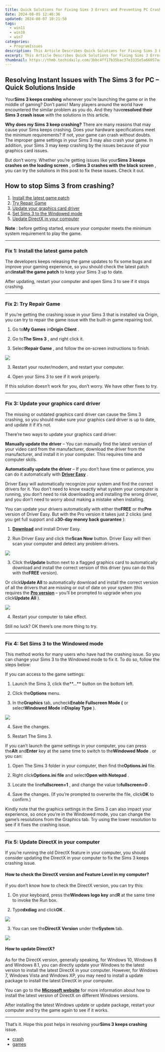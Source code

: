 ```yaml
---
title: Quick Solutions for Fixing Sims 3 Errors and Preventing PC Crashes
date: 2024-08-05 12:46:36
updated: 2024-08-07 10:21:50
tags:
  - win11
  - win10
  - win7
categories:
  - ProgramIssues
description: This Article Describes Quick Solutions for Fixing Sims 3 Errors and Preventing PC Crashes
excerpt: This Article Describes Quick Solutions for Fixing Sims 3 Errors and Preventing PC Crashes
thumbnail: https://thmb.techidaily.com/3bbc4ff17b35bac37e3335e5a66057aab2f13c2b088afea3c5a850da277e1159.jpg
---
```


## Resolving Instant Issues with The Sims 3 for PC – Quick Solutions Inside

Your**Sims 3 keeps crashing** whenever you’re launching the game or in the middle of gaming? Don’t panic! Many players around the world have encountered the similar problem as you do. And they have**resolved their Sims 3 crash issue** with the solutions in this article.

**Why does my Sims 3 keep crashing?** There are many reasons that may cause your Sims keeps crashing. Does your hardware specifications meet the minimum requirements? If not, your game can crash without doubts. The improper game settings in your Sims 3 may also crash your game. In addition, your Sims 3 may keep crashing by the issues because of your graphics card issues.

 But don’t worry. Whether you’re getting issues like your**Sims 3 keeps crashes on the loading screen** , or**Sims 3 crashes with the black screen** , you can try the solutions in this post to fix these issues. Check it out.

## How to stop Sims 3 from crashing?

1. [Install the latest game patch](https://tools.techidaily.com/drivereasy/download/)
2. [Try Repair Game](https://tools.techidaily.com/drivereasy/download/)
3. [Update your graphics card driver](https://tools.techidaily.com/drivereasy/download/)
4. [Set Sims 3 to the Windowed mode](https://tools.techidaily.com/drivereasy/download/)
5. [Update DirectX in your computer](https://tools.techidaily.com/drivereasy/download/)

**Note** : before getting started, ensure your computer meets the minimum system requirement to play the game.

---

### Fix 1: Install the latest game patch

 The developers keeps releasing the game updates to fix some bugs and improve your gaming experience, so you should check the latest patch and**install the game patch** to keep your Sims 3 up to date.

 After updating, restart your computer and open Sims 3 to see if it stops crashing.

---

### Fix 2: Try Repair Game

 If you’re getting the crashing issue in your Sims 3 that is installed via Origin, you can try to repair the game issue with the built-in game repairing tool.

 1) Go to**My Games** in**Origin Client** .

 2) Go to**The Sims 3** , and right click it.

 2) Select**Repair Game** , and follow the on-screen instructions to finish.

![](https://images.drivereasy.com/wp-content/uploads/2018/06/img_5b28a73c0d605.jpg)

 3) Restart your router/modern, and restart your computer.

 4) Open your Sims 3 to see if it work properly.

 If this solution doesn’t work for you, don’t worry. We have other fixes to try.

---

### Fix 3: Update your graphics card driver

 The missing or outdated graphics card driver can cause the Sims 3 crashing, so you should make sure your graphics card driver is up to date, and update it if it’s not.

 There’re two ways to update your graphics card driver:

**Manually update the driver** – You can manually find the latest version of your video card from the manufacturer, download the driver from the manufacturer, and install it in your computer. This requires time and computer skills.

**Automatically update the driver** – If you don’t have time or patience, you can do it automatically with **[Driver Easy](https://tools.techidaily.com/drivereasy/download/)**  .

 Driver Easy will automatically recognize your system and find the correct drivers for it. You don’t need to know exactly what system your computer is running, you don’t need to risk downloading and installing the wrong driver, and you don’t need to worry about making a mistake when installing.

 You can update your drivers automatically with either the**FREE** or the**Pro** version of Driver Easy. But with the Pro version it takes just 2 clicks (and you get full support and a**30-day money back guarantee** ):

 1) **[Download](https://tools.techidaily.com/drivereasy/download/)**  and install Driver Easy.

 2) Run Driver Easy and click the**Scan Now** button. Driver Easy will then scan your computer and detect any problem drivers.

![](https://images.drivereasy.com/wp-content/uploads/2018/06/img_5b1665b20185d.jpg)

 3) Click the**Update** button next to a flagged graphics card to automatically download and install the correct version of this driver (you can do this with the**FREE** version).

 Or click**Update All** to automatically download and install the correct version of all the drivers that are missing or out of date on your system (this requires the **[Pro version](https://tools.techidaily.com/drivereasy/download/)**  – you’ll be prompted to upgrade when you click**Update All** ).

![](https://images.drivereasy.com/wp-content/uploads/2018/06/img_5b1f84eae6ca1.jpg)

4) Restart your computer to take effect.

 Still no luck? OK there’s one more thing to try.

---

### Fix 4: Set Sims 3 to the Windowed mode

 This method works for many users who have had the crashing issue. So you can change your Sims 3 to the Windowed mode to fix it. To do so, follow the steps below:

If you can access to the game settings:

 1) Launch the Sims 3, click the**…** button on the bottom left.

 2) Click the**Options** menu.

 3) In the**Graphics** tab, uncheck**Enable Fullscreen Mode (** or select**Windowed Mode** in**Display Type** ).

![](https://images.drivereasy.com/wp-content/uploads/2018/06/img_5b28a8b273272.jpg)

4) Save the changes.

5) Restart The Sims 3.

 If you can’t launch the game settings in your computer, you can press the**Alt** and**Enter** key at the same time to switch to the**Windowed Mode** . or you can:

 1) Open The Sims 3 folder in your computer, then find the**Options.ini** file.

 2) Right click**Options.ini file** and select**Open with Notepad** .

 3) Locate the line**fullscreen=1** , and change the value to**fullscreen=0** .

 4) Save the changes. (If you’re prompted to overwrite the file, click**OK** to confirm.)

 Kindly note that the graphics settings in the Sims 3 can also impact your experience, so once you’re in the Windowed mode, you can change the game’s resolutions from the Graphics tab. Try using the lower resolution to see if it fixes the crashing issue.

---

### Fix 5: Update DirectX in your computer

 If you’re running the old DirectX feature in your computer, you should consider updating the DirectX in your computer to fix the Sims 3 keeps crashing issue.

#### **How to check the DirectX version and Feature Level in my computer?**

 if you don’t know how to check the DirectX version, you can try this:

 1) On your keyboard, press the**Windows logo key** and**R** at the same time to invoke the Run box.

 2) Type**dxdiag** and click**OK** .

![](https://images.drivereasy.com/wp-content/uploads/2018/06/img_5b28aa31a511b.jpg)

 3) You can see the**DirectX Version** under the**System** tab.

![](https://images.drivereasy.com/wp-content/uploads/2018/06/img_5b28aa69e72dc.jpg)

#### **How to update DirectX?**

 As for the DirectX version, generally speaking, for Windows 10, Windows 8 and Windows 8.1, you can directly update your Windows to the latest version to install the latest DirectX in your computer. However, for Windows 7, Windows Vista and Windows XP, you may need to install a update package to install the latest DirectX in your computer.

 You can go to the **[Microsoft website](https://support.microsoft.com/en-us/help/179113/how-to-install-the-latest-version-of-directx)**  for more information about how to install the latest version of DirectX on different Windows versions.

 After installing the latest Windows update or update package, restart your computer and try the game again to see if it works.

---

 That’s it. Hope this post helps in resolving your**Sims 3 keeps crashing** issue.

* [crash](https://tools.techidaily.com/drivereasy/download/)
* [games](https://tools.techidaily.com/drivereasy/download/)

<ins class="adsbygoogle"
     style="display:block"
     data-ad-format="autorelaxed"
     data-ad-client="ca-pub-7571918770474297"
     data-ad-slot="1223367746"></ins>



<ins class="adsbygoogle"
     style="display:block"
     data-ad-client="ca-pub-7571918770474297"
     data-ad-slot="8358498916"
     data-ad-format="auto"
     data-full-width-responsive="true"></ins>

